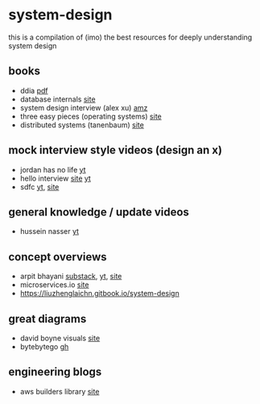 # system-design

this is a compilation of (imo) the best resources for deeply understanding system design

## books
- ddia [pdf](https://github.com/lafengnan/ebooks-1/blob/master/Designing%20Data%20Intensive%20Applications.pdf)
- database internals [site](https://www.databass.dev/)
- system design interview (alex xu) [amz](https://www.amazon.com/System-Design-Interview-insiders-Second/dp/B08CMF2CQF/?_encoding=UTF8&pd_rd_w=krSsE&content-id=amzn1.sym.05575cf6-d484-437c-b7e0-42887775cf30&pf_rd_p=05575cf6-d484-437c-b7e0-42887775cf30&pf_rd_r=137-9524945-8086451&pd_rd_wg=JFSJa&pd_rd_r=8c43f858-e8e9-472f-a560-3319d8758860&ref_=aufs_ap_sc_dsk)
- three easy pieces (operating systems) [site](https://pages.cs.wisc.edu/~remzi/OSTEP/)
- distributed systems (tanenbaum) [site](https://www.distributed-systems.net/index.php/books/ds4/)


## mock interview style videos (design an x)
- jordan has no life [yt](https://www.youtube.com/@jordanhasnolife5163)
- hello interview [site](https://www.hellointerview.com/) [yt](https://www.youtube.com/@hello_interview)
- sdfc [yt](https://www.youtube.com/@SDFC), [site](https://systemdesignfightclub.com/)


## general knowledge / update videos
- hussein nasser [yt](https://www.youtube.com/@hnasr/videos)


## concept overviews
- arpit bhayani [substack](https://substack.com/@arpit/posts), [yt](https://www.youtube.com/c/ArpitBhayani), [site](https://arpitbhayani.me/)
- microservices.io [site](https://microservices.io/patterns/index.html)
- https://liuzhenglaichn.gitbook.io/system-design


## great diagrams
- david boyne visuals [site](https://eda-visuals.boyney.io/)
- bytebytego [gh](https://assets.bytebytego.com/ByteByteGo-Big-Archive-System-Design-2023.pdf)


## engineering blogs
- aws builders library [site](https://aws.amazon.com/builders-library/?cards-body.sort-by=item.additionalFields.sortDate&cards-body.sort-order=desc&awsf.filter-content-category=*all&awsf.filter-content-type=*all&awsf.filter-content-level=*all)
